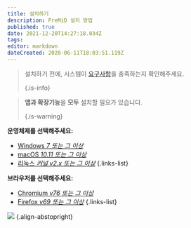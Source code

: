 ```yaml
---
title: 설치하기
description: PreMiD 설치 방법
published: true
date: 2021-12-20T14:27:18.034Z
tags:
editor: markdown
dateCreated: 2020-06-11T18:03:51.119Z
---
```


> 설치하기 전에, 시스템이 [요구사항](/install/requirements)을 충족하는지 확인해주세요.
>
> {.is-info}

> **앱과 확장기능**을 **모두** 설치할 필요가 있습니다.
>
> {.is-warning}

**운영체제를 선택해주세요:**
- [Windows *7 또는 그 이상*](/install/windows)
- [macOS *10.11 또는 그 이상*](/install/macos)
- [리눅스 *커널 v2.x 또는 그 이상*](/install/linux)
{.links-list}

**브라우저를 선택해주세요:**
- [Chromium *v76 또는 그 이상*](/install/chromium)
- [Firefox *v69 또는 그 이상*](/install/firefox)
{.links-list}

![](https://a.icons8.com/ajlQdsfa/FZhYWV/svg.svg) {.align-abstopright}
